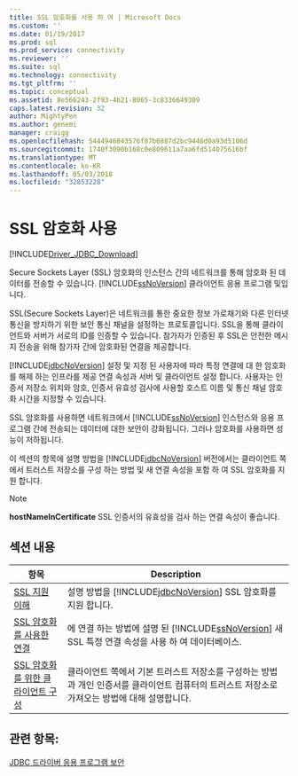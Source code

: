 ```yaml
---
title: SSL 암호화를 사용 하 여 | Microsoft Docs
ms.custom: ''
ms.date: 01/19/2017
ms.prod: sql
ms.prod_service: connectivity
ms.reviewer: ''
ms.suite: sql
ms.technology: connectivity
ms.tgt_pltfrm: ''
ms.topic: conceptual
ms.assetid: 8e566243-2f93-4b21-8065-3c8336649309
caps.latest.revision: 32
author: MightyPen
ms.author: genemi
manager: craigg
ms.openlocfilehash: 5444946843576f87b6887d2bc9446d0a93d5106d
ms.sourcegitcommit: 1740f3090b168c0e809611a7aa6fd514075616bf
ms.translationtype: MT
ms.contentlocale: ko-KR
ms.lasthandoff: 05/03/2018
ms.locfileid: "32853228"
---
```

# <a name="using-ssl-encryption"></a>SSL 암호화 사용
[!INCLUDE[Driver_JDBC_Download](../../includes/driver_jdbc_download.md)]

  Secure Sockets Layer (SSL) 암호화의 인스턴스 간의 네트워크를 통해 암호화 된 데이터를 전송할 수 있습니다. [!INCLUDE[ssNoVersion](../../includes/ssnoversion_md.md)] 클라이언트 응용 프로그램 및입니다.  
  
 SSL(Secure Sockets Layer)은 네트워크를 통한 중요한 정보 가로채기와 다른 인터넷 통신을 방지하기 위한 보안 통신 채널을 설정하는 프로토콜입니다. SSL을 통해 클라이언트와 서버가 서로의 ID를 인증할 수 있습니다. 참가자가 인증된 후 SSL은 안전한 메시지 전송을 위해 참가자 간에 암호화된 연결을 제공합니다.  
  
 [!INCLUDE[jdbcNoVersion](../../includes/jdbcnoversion_md.md)] 설정 및 지정 된 사용자에 따라 특정 연결에 대 한 암호화를 해제 하는 인프라를 제공 연결 속성과 서버 및 클라이언트 설정 합니다. 사용자는 인증서 저장소 위치와 암호, 인증서 유효성 검사에 사용할 호스트 이름 및 통신 채널 암호화 시간을 지정할 수 있습니다.  
  
 SSL 암호화를 사용하면 네트워크에서 [!INCLUDE[ssNoVersion](../../includes/ssnoversion_md.md)] 인스턴스와 응용 프로그램 간에 전송되는 데이터에 대한 보안이 강화됩니다. 그러나 암호화를 사용하면 성능이 저하됩니다.  
  
 이 섹션의 항목에 설명 방법을 [!INCLUDE[jdbcNoVersion](../../includes/jdbcnoversion_md.md)] 버전에서는 클라이언트 쪽에서 트러스트 저장소를 구성 하는 방법 및 새 연결 속성을 포함 하 여 SSL 암호화를 지원 합니다.  
  
> [!NOTE]  
>  **hostNameInCertificate** SSL 인증서의 유효성을 검사 하는 연결 속성이 좋습니다.  
  
## <a name="in-this-section"></a>섹션 내용  
  
|항목|Description|  
|-----------|-----------------|  
|[SSL 지원 이해](../../connect/jdbc/understanding-ssl-support.md)|설명 방법을 [!INCLUDE[jdbcNoVersion](../../includes/jdbcnoversion_md.md)] SSL 암호화를 지원 합니다.|  
|[SSL 암호화를 사용한 연결](../../connect/jdbc/connecting-with-ssl-encryption.md)|에 연결 하는 방법에 설명 된 [!INCLUDE[ssNoVersion](../../includes/ssnoversion_md.md)] 새 SSL 특정 연결 속성을 사용 하 여 데이터베이스.|  
|[SSL 암호화를 위한 클라이언트 구성](../../connect/jdbc/configuring-the-client-for-ssl-encryption.md)|클라이언트 쪽에서 기본 트러스트 저장소를 구성하는 방법과 개인 인증서를 클라이언트 컴퓨터의 트러스트 저장소로 가져오는 방법에 대해 설명합니다.|  
  
## <a name="see-also"></a>관련 항목:  
 [JDBC 드라이버 응용 프로그램 보안](../../connect/jdbc/securing-jdbc-driver-applications.md)  
  
  
